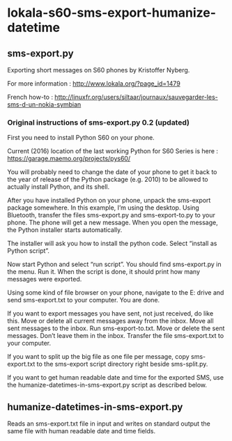 # lokala-s60-sms-export-humanize-datetime

## sms-export.py

Exporting short messages on S60 phones by Kristoffer Nyberg.                                     

For more information : http://www.lokala.org/?page_id=1479

French how-to : http://linuxfr.org/users/siltaar/journaux/sauvegarder-les-sms-d-un-nokia-symbian

### Original instructions of sms-export.py 0.2 (updated)

First you need to install Python S60 on your phone.

Current (2016) location of the last working Python for S60 Series is here : https://garage.maemo.org/projects/pys60/

You will probably need to change the date of your phone to get it back to the year of release of the Python package (e.g. 2010) to be allowed to actually install Python, and its shell.

After you have installed Python on your phone, unpack the sms-export package somewhere. In this example, I’m using the desktop. Using Bluetooth, transfer the files sms-export.py and sms-export-to.py to your phone. The phone will get a new message. When you open the message, the Python installer starts automatically.

The installer will ask you how to install the python code. Select “install as Python script”.

Now start Python and select “run script”. You should find sms-export.py in the menu. Run it. When the script is done, it should print how many messages were exported.

Using some kind of file browser on your phone, navigate to the E: drive and send sms-export.txt to your computer. You are done.

If you want to export messages you have sent, not just received, do like this. Move or delete all current messages away from the inbox. Move all sent messages to the inbox. Run sms-export-to.txt. Move or delete the sent messages. Don’t leave them in the inbox. Transfer the file sms-export.txt to your computer.

If you want to split up the big file as one file per message, copy sms-export.txt to the sms-export script directory right beside sms-split.py.

If you want to get human readable date and time for the exported SMS, use the humanize-datetimes-in-sms-export.py script as described below.

## humanize-datetimes-in-sms-export.py 

Reads an sms-export.txt file in input and writes on standard output the same file with human readable date and time fields.

